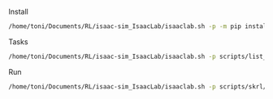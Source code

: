 Install

```bash
/home/toni/Documents/RL/isaac-sim_IsaacLab/isaaclab.sh -p -m pip install -e exts/direct_spaces_showcase
```
Tasks

```bash
/home/toni/Documents/RL/isaac-sim_IsaacLab/isaaclab.sh -p scripts/list_envs.py 
```

Run

```bash
/home/toni/Documents/RL/isaac-sim_IsaacLab/isaaclab.sh -p scripts/skrl/train.py --task Spaces-Box-Box-Cartpole-Direct-v0
```
